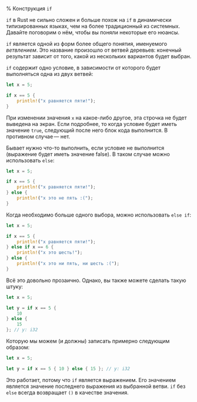 % Конструкция `if`

`if` в Rust не сильно сложен и больше похож на `if` в динамически типизированных
языках, чем на более традиционный из системных. Давайте поговорим о нём, чтобы
вы поняли некоторые его нюансы.

`if` является одной из форм более общего понятия, именуемого *ветвлением*. Это
название произошло от ветвей деревьев: конечный результат зависит от того, какой
из нескольких вариантов будет выбран.

`if` содержит одно условие, в зависимости от которого будет выполняться одна из
двух ветвей:

```rust
let x = 5;

if x == 5 {
    println!("x равняется пяти!");
}
```

При изменении значения `x` на какое-либо другое, эта строчка не будет выведена
на экран. Если подробнее, то когда условие будет иметь значение `true`,
следующий после него блок кода выполнится. В противном случае — нет.

Бывает нужно что-то выполнить, если условие не выполнится (выражение будет иметь 
значение false). В таком случае можно использовать `else`:

```rust
let x = 5;

if x == 5 {
    println!("x равняется пяти!");
} else {
    println!("x это не пять :(");
}
```

Когда необходимо больше одного выбора, можно использовать `else if`:

```rust
let x = 5;

if x == 5 {
    println!("x равняется пяти!");
} else if x == 6 {
    println!("x это шесть!");
} else {
    println!("x это ни пять, ни шесть :(");
}
```

Всё это довольно прозаично. Однако, вы также можете сделать такую штуку:

```rust
let x = 5;

let y = if x == 5 {
    10
} else {
    15
}; // y: i32
```

Которую мы можем (и должны) записать примерно следующим образом:

```rust
let x = 5;

let y = if x == 5 { 10 } else { 15 }; // y: i32
```

Это работает, потому что `if` является выражением. Его значением является
значение последнего выражения из выбранной ветви. `if` без `else` всегда
возвращает `()` в качестве значения.
